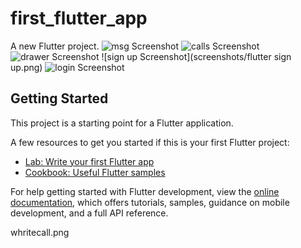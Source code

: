 # first_flutter_app

A new Flutter project.
![msg Screenshot](screenshots/messages.png)
![calls Screenshot](screenshots/calls.png)
![drawer Screenshot](screenshots/drawer.png)
![sign up Screenshot](screenshots/flutter sign up.png)
![login Screenshot](screenshots/loginflotter.png)

## Getting Started

This project is a starting point for a Flutter application.

A few resources to get you started if this is your first Flutter project:

- [Lab: Write your first Flutter app](https://docs.flutter.dev/get-started/codelab)
- [Cookbook: Useful Flutter samples](https://docs.flutter.dev/cookbook)

For help getting started with Flutter development, view the
[online documentation](https://docs.flutter.dev/), which offers tutorials,
samples, guidance on mobile development, and a full API reference.

















whritecall.png
